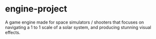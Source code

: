 # engine-project
A game engine made for space simulators / shooters that focuses on navigating a 1 to 1 scale of a solar system, and producing stunning visual effects.
